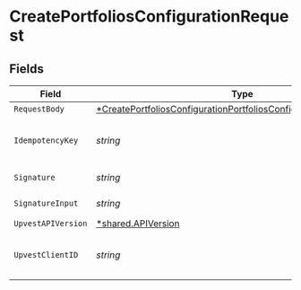 # CreatePortfoliosConfigurationRequest


## Fields

| Field                                                                                                                                                              | Type                                                                                                                                                               | Required                                                                                                                                                           | Description                                                                                                                                                        | Example                                                                                                                                                            |
| ------------------------------------------------------------------------------------------------------------------------------------------------------------------ | ------------------------------------------------------------------------------------------------------------------------------------------------------------------ | ------------------------------------------------------------------------------------------------------------------------------------------------------------------ | ------------------------------------------------------------------------------------------------------------------------------------------------------------------ | ------------------------------------------------------------------------------------------------------------------------------------------------------------------ |
| `RequestBody`                                                                                                                                                      | [*CreatePortfoliosConfigurationPortfoliosConfigurationCreateRequest](../../models/operations/createportfoliosconfigurationportfoliosconfigurationcreaterequest.md) | :heavy_minus_sign:                                                                                                                                                 | N/A                                                                                                                                                                |                                                                                                                                                                    |
| `IdempotencyKey`                                                                                                                                                   | *string*                                                                                                                                                           | :heavy_check_mark:                                                                                                                                                 | A UUID to be used as an idempotency key.  This prevents a duplicate request from being replayed. <br/>https://docs.upvest.co/concepts/api_concepts/idempotency<br/> | ccb07f42-4104-44ad-8e1f-c660bb7b269c                                                                                                                               |
| `Signature`                                                                                                                                                        | *string*                                                                                                                                                           | :heavy_check_mark:                                                                                                                                                 | https://tools.ietf.org/id/draft-ietf-httpbis-message-signatures-01.html#name-the-signature-http-header                                                             |                                                                                                                                                                    |
| `SignatureInput`                                                                                                                                                   | *string*                                                                                                                                                           | :heavy_check_mark:                                                                                                                                                 | https://tools.ietf.org/id/draft-ietf-httpbis-message-signatures-01.html#name-the-signature-input-http-he                                                           |                                                                                                                                                                    |
| `UpvestAPIVersion`                                                                                                                                                 | [*shared.APIVersion](../../models/shared/apiversion.md)                                                                                                            | :heavy_minus_sign:                                                                                                                                                 | Upvest API version (Note: Do not include quotation marks)                                                                                                          | 1                                                                                                                                                                  |
| `UpvestClientID`                                                                                                                                                   | *string*                                                                                                                                                           | :heavy_check_mark:                                                                                                                                                 | Tenant Client ID                                                                                                                                                   | ebabcf4d-61c3-4942-875c-e265a7c2d062                                                                                                                               |